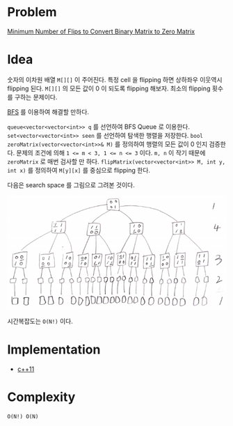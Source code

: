 # Problem

[Minimum Number of Flips to Convert Binary Matrix to Zero Matrix](https://leetcode.com/problems/minimum-number-of-flips-to-convert-binary-matrix-to-zero-matrix/)

# Idea

숫자의 이차원 배열 `M[][]` 이 주어진다. 특정 cell 을 flipping 하면
상하좌우 이웃역시 flipping 된다. `M[][]` 의 모든 값이 0 이 되도록
flipping 해보자. 최소의 flipping 횟수를 구하는 문제이다.

[BFS](/fundamentals/graph/bfs/README.md) 를 이용하여 해결할 만하다.

`queue<vector<vector<int>> q` 를 선언하여 BFS Queue 로 이용한다.
`set<vector<vector<int>> seen` 를 선언하여 탐색한 행렬을 저장한다.
`bool zeroMatrix(vector<vector<int>>& M)` 를 정의하여 행렬의 모든 값이
0 인지 검증한다. 문제의 조건에 의해 `1 <= m < 3, 1 <= n <= 3` 이다. `m, n`
이 작기 때문에 `zeroMatrix` 로 매번 검사할 만 하다.
`flipMatrix(vector<vector<int>> M, int y, int x)` 를 정의하여 `M[y][x]`
를 중심으로 flipping 한다.

다음은 search space 를 그림으로 그려본 것이다.

![](searchspace.png)

시간복잡도는 `O(N!)` 이다.

# Implementation

* [c++11](a.cpp)

# Complexity

```
O(N!) O(N)
```

